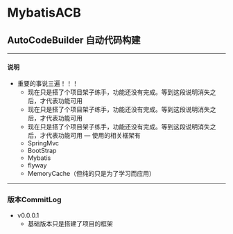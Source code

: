 # MybatisACB
## AutoCodeBuilder 自动代码构建
---
#### 说明
- 重要的事说三遍！！！
    - 现在只是搭了个项目架子练手，功能还没有完成。等到这段说明消失之后，才代表功能可用
    - 现在只是搭了个项目架子练手，功能还没有完成。等到这段说明消失之后，才代表功能可用
    - 现在只是搭了个项目架子练手，功能还没有完成。等到这段说明消失之后，才代表功能可用
— 使用的相关框架有
    - SpringMvc
    - BootStrap
    - Mybatis
    - flyway
    - MemoryCache（但纯的只是为了学习而应用）
---
### 版本CommitLog

- v0.0.0.1
    - 基础版本只是搭建了项目的框架

